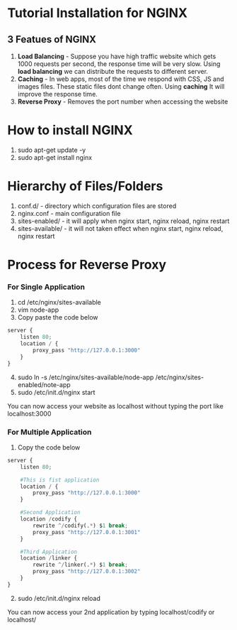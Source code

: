 # Tutorial Installation for NGINX

## 3 Featues of NGINX
1. **Load Balancing** - Suppose you have high traffic website which gets 1000 requests per second, the response time will be very slow. Using **load balancing** we can distribute the requests to different server.
2. **Caching** - In web apps, most of the time we respond with CSS, JS and images files. These static files dont change often. Using **caching** It will improve the response time.
3. **Reverse Proxy** - Removes the port number when accessing the website

# How to install NGINX
1. sudo apt-get update -y
2. sudo apt-get install nginx

# Hierarchy of Files/Folders
1. conf.d/ - directory which configuration files are stored
2. nginx.conf - main configuration file
3. sites-enabled/ - it will apply when nginx start, nginx reload, nginx restart
4. sites-available/ - it will not taken effect when nginx start, nginx reload, nginx restart

# Process for Reverse Proxy
### For Single Application
1. cd /etc/nginx/sites-available
2. vim node-app
3. Copy paste the code below

```python
server {
    listen 80;
    location / {
        proxy_pass "http://127.0.0.1:3000"
    }
}
```
4. sudo ln -s /etc/nginx/sites-available/node-app /etc/nginx/sites-enabled/note-app
5. sudo /etc/init.d/nginx start

You can now access your website as localhost without typing the port like localhost:3000

### For Multiple Application
1. Copy the code below
```python
server {
    listen 80;

    #This is fist application
    location / {
        proxy_pass "http://127.0.0.1:3000"
    }

    #Second Application
    location /codify {
        rewrite ^/codify(.*) $1 break;
        proxy_pass "http://127.0.0.1:3001"
    }

    #Third Application
    location /linker {
        rewrite ^/linker(.*) $1 break;
        proxy_pass "http://127.0.0.1:3002"
    }
}
```
2. sudo /etc/init.d/nginx reload

You can now access your 2nd application by typing localhost/codify or localhost/
